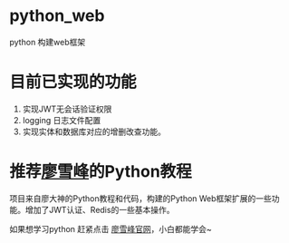 # python_web
python 构建web框架

# 目前已实现的功能
1. 实现JWT无会话验证权限
2. logging 日志文件配置
3. 实现实体和数据库对应的增删改查功能。

# 推荐[廖雪峰](http://www.liaoxuefeng.com/)的Python教程
项目来自廖大神的Python教程和代码，构建的Python Web框架扩展的一些功能。增加了JWT认证、Redis的一些基本操作。

如果想学习python 赶紧点击 [廖雪峰官网](http://www.liaoxuefeng.com/)，小白都能学会~
